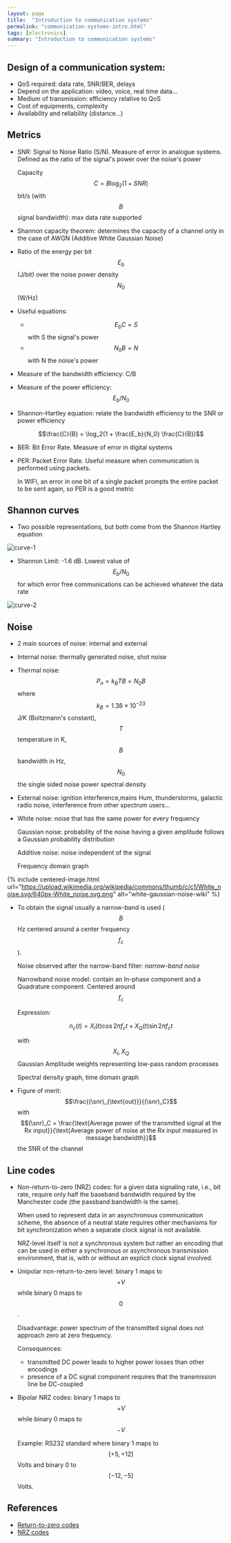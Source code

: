 ```yaml
---
layout: page
title:  "Introduction to communication systems"
permalink: "communication-systems-intro.html"
tags: [electronics]
summary: "Introduction to communication systems"
---
```


$$
\newcommand{\snr}{\text{SNR}}
$$

## Design of a communication system:
* QoS required: data rate, SNR/BER, delays
* Depend on the application: video, voice, real time data...
* Medium of transmission: efficiency relative to QoS
* Cost of equipments, complexity
* Availability and reliability (distance...)

## Metrics
* SNR: Signal to Noise Ratio (S/N). Measure of error in analogue systems. Defined as
  the ratio of the signal's power over the noise's power

  Capacity $$C = B \log_2(1 + SNR)$$ bit/s (with $$B$$ signal bandwidth): max
  data rate supported
* Shannon capacity theorem: determines the capacity of a channel only in the
  case of AWGN (Additive White Gaussian Noise)
* Ratio of the energy per bit $$E_b$$ (J/bit) over the noise power density
  $$N_0$$ (W/Hz)
* Useful equations:
  * $$E_b C = S$$ with S the signal's power
  * $$N_0 B = N$$ with N the noise's power
* Measure of the bandwidth efficiency: C/B
* Measure of the power efficiency: $$E_b/N_0$$

* Shannon-Hartley equation: relate the bandwidth efficiency to the SNR or power
  efficiency

  $$\frac{C}{B} = \log_2(1 + \frac{E_b}{N_0} \frac{C}{B})$$
* BER: Bit Error Rate. Measure of error in digital systems
* PER: Packet Error Rate. Useful measure when communication is performed using
  packets.

  In WIFI, an error in one bit of a single packet prompts the entire packet to
  be sent again, so PER is a good metric


## Shannon curves
* Two possible representations, but both come from the Shannon Hartley equation

![curve-1](/images/electronics/shannon-curve-1.png)

* Shannon Limit: -1.6 dB.
  Lowest value of $$E_b/N_0$$ for which error free communications can be
  achieved whatever the data rate

![curve-2](/images/electronics/shannon-curve-2.png)

## Noise
* 2 main sources of noise: internal and external
* Internal noise: thermally generated noise, shot noise
* Thermal noise: $$P_n = k_B T B = N_0 B$$ where $$k_B = 1.38 \times 10^{-23}$$
  J/K (Boltzmann's constant), $$T$$ temperature in K, $$B$$ bandwidth in Hz,
  $$N_0$$ the single sided noise power spectral density
* External noise: ignition interference,mains Hum, thunderstorms, galactic radio
  noise, interference from other spectrum users...
* White noise: noise that has the same power for every frequency
  
  Gaussian noise: probability of the noise having a given amplitude follows a
  Gaussian probability distribution
  
  Additive noise: noise independent of the signal

  Frequency domain graph

{% include centered-image.html url="https://upload.wikimedia.org/wikipedia/commons/thumb/c/c1/White_noise.svg/640px-White_noise.svg.png" alt="white-gaussian-noise-wiki" %}

* To obtain the signal usually a narrow-band is used ($$B$$ Hz centered around
  a center frequency $$f_c$$).

  Noise observed after the narrow-band filter: *narrow-band noise*

  Narrowband noise model: contain an In-phase component and a Quadrature
  component. Centered around $$f_c$$

  Expression:

  $$n_c(t) = X_I(t) \cos 2 \pi f_c t + X_Q(t) \sin 2 \pi f_c t$$

  with $$X_I,X_Q$$ Gaussian Amplitude weights representing low-pass random
  processes

  Spectral density graph, time domain graph
* Figure of merit: $$\frac{(\snr)_{\text{out}}}{(\snr)_C}$$ with
  $$(\snr)_C = \frac{\text{Average power of the transmitted signal at the Rx input}}{\text{Average power of noise at the Rx input measured in message bandwidth}}$$
  the SNR of the channel

## Line codes
* Non-return-to-zero (NRZ) codes: for a given data signaling rate, i.e., bit rate, require only half the baseband bandwidth required by the 
  Manchester code (the passband bandwidth is the same). 
  
  When used to represent data in an asynchronous communication scheme, the absence of a neutral state requires other mechanisms for bit synchronization when a separate clock signal is not available.

  NRZ-level itself is not a synchronous system but rather an encoding that can be used in either a synchronous or asynchronous transmission environment, that is, with or without an explicit clock signal involved.
* Unipolar non-return-to-zero level: binary 1 maps to $$+V$$ while binary 0 maps to $$0$$.
  
  Disadvantage: power spectrum of the transmitted signal does not approach zero at zero frequency.

  Consequences:
  - transmitted DC power leads to higher power losses than other encodings 
  - presence of a DC signal component requires that the transmission line be DC-coupled
* Bipolar NRZ codes: binary 1 maps to $$+V$$ while binary 0 maps to $$-V$$
  
  Example: RS232 standard where binary 1 maps to $$[+5, +12]$$ Volts and binary 0 to $$[-12, -5]$$ Volts.


## References
* [Return-to-zero codes](https://en.wikipedia.org/wiki/Return-to-zero)
* [NRZ codes](https://en.wikipedia.org/wiki/Non-return-to-zero)